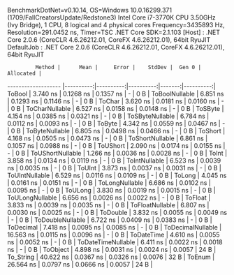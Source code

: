 
BenchmarkDotNet=v0.10.14, OS=Windows 10.0.16299.371 (1709/FallCreatorsUpdate/Redstone3)
Intel Core i7-3770K CPU 3.50GHz (Ivy Bridge), 1 CPU, 8 logical and 4 physical cores
Frequency=3435893 Hz, Resolution=291.0452 ns, Timer=TSC
.NET Core SDK=2.1.103
  [Host]     : .NET Core 2.0.6 (CoreCLR 4.6.26212.01, CoreFX 4.6.26212.01), 64bit RyuJIT
  DefaultJob : .NET Core 2.0.6 (CoreCLR 4.6.26212.01, CoreFX 4.6.26212.01), 64bit RyuJIT


             Method |      Mean |     Error |    StdDev |  Gen 0 | Allocated |
------------------- |----------:|----------:|----------:|-------:|----------:|
             ToBool |  3.740 ns | 0.1268 ns | 0.1357 ns |      - |       0 B |
     ToBoolNullable |  6.851 ns | 0.1293 ns | 0.1146 ns |      - |       0 B |
             ToChar |  3.620 ns | 0.0181 ns | 0.0160 ns |      - |       0 B |
     ToCharNullable |  6.527 ns | 0.0158 ns | 0.0148 ns |      - |       0 B |
            ToSByte |  4.154 ns | 0.0385 ns | 0.0321 ns |      - |       0 B |
    ToSByteNullable |  6.784 ns | 0.0112 ns | 0.0093 ns |      - |       0 B |
             ToByte |  4.342 ns | 0.0559 ns | 0.0467 ns |      - |       0 B |
     ToByteNullable |  6.805 ns | 0.0498 ns | 0.0466 ns |      - |       0 B |
            ToShort |  4.168 ns | 0.0505 ns | 0.0473 ns |      - |       0 B |
    ToShortNullable |  6.861 ns | 0.1057 ns | 0.0988 ns |      - |       0 B |
           ToUShort |  2.090 ns | 0.0174 ns | 0.0155 ns |      - |       0 B |
   ToUShortNullable |  1.266 ns | 0.0036 ns | 0.0028 ns |      - |       0 B |
              ToInt |  3.858 ns | 0.0134 ns | 0.0119 ns |      - |       0 B |
      ToIntNullable |  6.523 ns | 0.0039 ns | 0.0035 ns |      - |       0 B |
             ToUInt |  3.873 ns | 0.0037 ns | 0.0031 ns |      - |       0 B |
     ToUIntNullable |  6.529 ns | 0.0116 ns | 0.0109 ns |      - |       0 B |
             ToLong |  4.045 ns | 0.0161 ns | 0.0151 ns |      - |       0 B |
     ToLongNullable |  6.686 ns | 0.0102 ns | 0.0095 ns |      - |       0 B |
            ToULong |  3.830 ns | 0.0019 ns | 0.0015 ns |      - |       0 B |
    ToULongNullable |  6.656 ns | 0.0026 ns | 0.0022 ns |      - |       0 B |
            ToFloat |  3.833 ns | 0.0039 ns | 0.0035 ns |      - |       0 B |
    ToFloatNullable |  6.807 ns | 0.0030 ns | 0.0025 ns |      - |       0 B |
           ToDouble |  3.832 ns | 0.0055 ns | 0.0049 ns |      - |       0 B |
   ToDoubleNullable |  6.722 ns | 0.0409 ns | 0.0383 ns |      - |       0 B |
          ToDecimal |  7.418 ns | 0.0095 ns | 0.0085 ns |      - |       0 B |
  ToDecimalNullable | 16.563 ns | 0.0115 ns | 0.0096 ns |      - |       0 B |
         ToDateTime |  4.610 ns | 0.0055 ns | 0.0052 ns |      - |       0 B |
 ToDateTimeNullable |  6.411 ns | 0.0022 ns | 0.0018 ns |      - |       0 B |
           ToObject |  4.898 ns | 0.0031 ns | 0.0024 ns | 0.0057 |      24 B |
          To_String | 40.622 ns | 0.0367 ns | 0.0326 ns | 0.0076 |      32 B |
             ToEnum | 26.564 ns | 0.0797 ns | 0.0666 ns | 0.0057 |      24 B |
